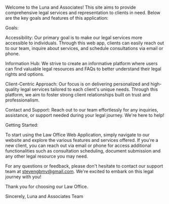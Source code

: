 Welcome to the Luna and Associates! This site aims to provide comprehensive legal services and representation to clients in need. Below are the key goals and features of this application:

Goals:

Accessibility: Our primary goal is to make our legal services more accessible to individuals. Through this web app, clients can easily reach out to our team, inquire about services, and schedule consultations via email or phone.

Information Hub: We strive to create an informative platform where users can find valuable legal resources and FAQs to better understand their legal rights and options.

Client-Centric Approach: Our focus is on delivering personalized and high-quality legal services tailored to each client's unique needs. Through this platform, we aim to foster strong client relationships built on trust and professionalism.

Contact and Support: Reach out to our team effortlessly for any inquiries, assistance, or support needed during your legal journey. We're here to help!

Getting Started:

To start using the Law Office Web Application, simply navigate to our website and explore the various features and services offered. If you're a new client, you can reach out via email or phone for access additional functionalities such as consultation scheduling, document submission and any other legal resource you may need.

For any questions or feedback, please don't hesitate to contact our support team at stevengbmv@gmail.com. We're excited to embark on this legal journey with you!

Thank you for choosing our Law Office.

Sincerely,
Luna and Associates Team
